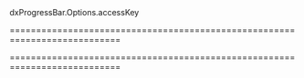 <!--id-->dxProgressBar.Options.accessKey<!--/id-->
===========================================================================
<!--hidden--><!--/hidden-->
===========================================================================

